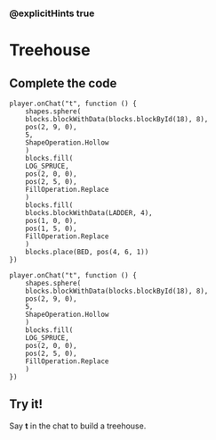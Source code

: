 ### @explicitHints true

# Treehouse

## Complete the code

```blocks
player.onChat("t", function () {
    shapes.sphere(
    blocks.blockWithData(blocks.blockById(18), 8),
    pos(2, 9, 0),
    5,
    ShapeOperation.Hollow
    )
    blocks.fill(
    LOG_SPRUCE,
    pos(2, 0, 0),
    pos(2, 5, 0),
    FillOperation.Replace
    )
    blocks.fill(
    blocks.blockWithData(LADDER, 4),
    pos(1, 0, 0),
    pos(1, 5, 0),
    FillOperation.Replace
    )
    blocks.place(BED, pos(4, 6, 1))
})
```

```template
player.onChat("t", function () {
    shapes.sphere(
    blocks.blockWithData(blocks.blockById(18), 8),
    pos(2, 9, 0),
    5,
    ShapeOperation.Hollow
    )
    blocks.fill(
    LOG_SPRUCE,
    pos(2, 0, 0),
    pos(2, 5, 0),
    FillOperation.Replace
    )
})
```

## Try it!

Say **t** in the chat to build a treehouse.